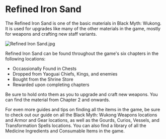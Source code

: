 # Refined Iron Sand

The Refined Iron Sand is one of the basic materials in Black Myth: Wukong. It is used for upgrades like many of the other materials in the game, mostly for weapons and crafting new staff variants. 

![Refined Iron Sand.jpg](https://oyster.ignimgs.com/mediawiki/apis.ign.com/black-myth-wukong/9/96/Refined_Iron_Sand.jpg)

Refined Iron Sand can be found throughout the game's six chapters in the following locations: 

  * Occassionally Found in Chests
  * Dropped from Yaoguai Chiefs, Kings, and enemies
  * Bought from the Shrine Store
  * Rewarded upon completing chapters

Be sure to hold onto them as you  to upgrade and craft new weapons. You can find the material from Chapter 2 and onwards. 

For even more guides and tips on finding all the items in the game, be sure to check out our guide on all the Black Myth: Wukong Weapons locations and Armor and Gear locations, as well as the Gourds, Curios, Vessels, and Transformation Spells locations. You can also find a library of all the Medicine Ingredients and Consumable Items in the game.